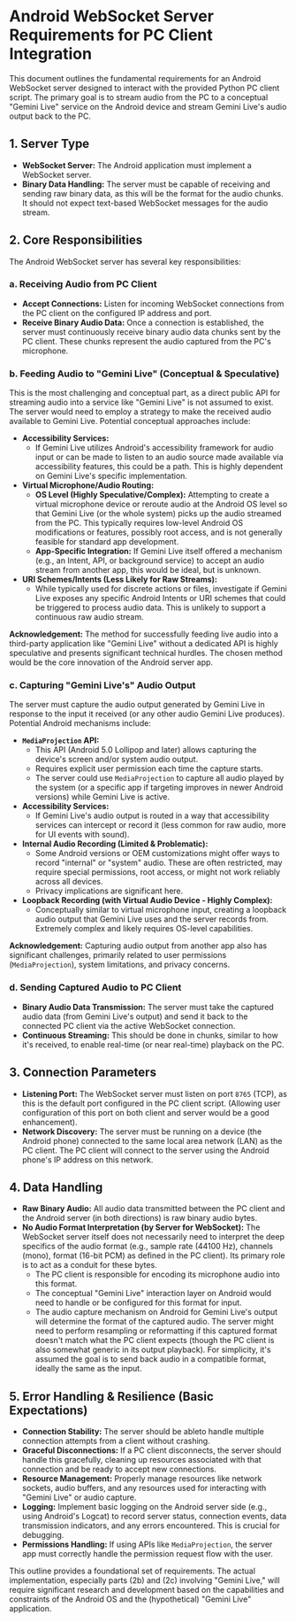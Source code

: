 # Android WebSocket Server Requirements for PC Client Integration

This document outlines the fundamental requirements for an Android WebSocket server designed to interact with the provided Python PC client script. The primary goal is to stream audio from the PC to a conceptual "Gemini Live" service on the Android device and stream Gemini Live's audio output back to the PC.

## 1. Server Type

*   **WebSocket Server:** The Android application must implement a WebSocket server.
*   **Binary Data Handling:** The server must be capable of receiving and sending raw binary data, as this will be the format for the audio chunks. It should not expect text-based WebSocket messages for the audio stream.

## 2. Core Responsibilities

The Android WebSocket server has several key responsibilities:

### a. Receiving Audio from PC Client

*   **Accept Connections:** Listen for incoming WebSocket connections from the PC client on the configured IP address and port.
*   **Receive Binary Audio Data:** Once a connection is established, the server must continuously receive binary audio data chunks sent by the PC client. These chunks represent the audio captured from the PC's microphone.

### b. Feeding Audio to "Gemini Live" (Conceptual & Speculative)

This is the most challenging and conceptual part, as a direct public API for streaming audio into a service like "Gemini Live" is not assumed to exist. The server would need to employ a strategy to make the received audio available to Gemini Live. Potential conceptual approaches include:

*   **Accessibility Services:**
    *   If Gemini Live utilizes Android's accessibility framework for audio input or can be made to listen to an audio source made available via accessibility features, this could be a path. This is highly dependent on Gemini Live's specific implementation.
*   **Virtual Microphone/Audio Routing:**
    *   **OS Level (Highly Speculative/Complex):** Attempting to create a virtual microphone device or reroute audio at the Android OS level so that Gemini Live (or the whole system) picks up the audio streamed from the PC. This typically requires low-level Android OS modifications or features, possibly root access, and is not generally feasible for standard app development.
    *   **App-Specific Integration:** If Gemini Live itself offered a mechanism (e.g., an Intent, API, or background service) to accept an audio stream from another app, this would be ideal, but is unknown.
*   **URI Schemes/Intents (Less Likely for Raw Streams):**
    *   While typically used for discrete actions or files, investigate if Gemini Live exposes any specific Android Intents or URI schemes that could be triggered to process audio data. This is unlikely to support a continuous raw audio stream.

**Acknowledgement:** The method for successfully feeding live audio into a third-party application like "Gemini Live" without a dedicated API is highly speculative and presents significant technical hurdles. The chosen method would be the core innovation of the Android server app.

### c. Capturing "Gemini Live's" Audio Output

The server must capture the audio output generated by Gemini Live in response to the input it received (or any other audio Gemini Live produces). Potential Android mechanisms include:

*   **`MediaProjection` API:**
    *   This API (Android 5.0 Lollipop and later) allows capturing the device's screen and/or system audio output.
    *   Requires explicit user permission each time the capture starts.
    *   The server could use `MediaProjection` to capture all audio played by the system (or a specific app if targeting improves in newer Android versions) while Gemini Live is active.
*   **Accessibility Services:**
    *   If Gemini Live's audio output is routed in a way that accessibility services can intercept or record it (less common for raw audio, more for UI events with sound).
*   **Internal Audio Recording (Limited & Problematic):**
    *   Some Android versions or OEM customizations might offer ways to record "internal" or "system" audio. These are often restricted, may require special permissions, root access, or might not work reliably across all devices.
    *   Privacy implications are significant here.
*   **Loopback Recording (with Virtual Audio Device - Highly Complex):**
    *   Conceptually similar to virtual microphone input, creating a loopback audio output that Gemini Live uses and the server records from. Extremely complex and likely requires OS-level capabilities.

**Acknowledgement:** Capturing audio output from another app also has significant challenges, primarily related to user permissions (`MediaProjection`), system limitations, and privacy concerns.

### d. Sending Captured Audio to PC Client

*   **Binary Audio Data Transmission:** The server must take the captured audio data (from Gemini Live's output) and send it back to the connected PC client via the active WebSocket connection.
*   **Continuous Streaming:** This should be done in chunks, similar to how it's received, to enable real-time (or near real-time) playback on the PC.

## 3. Connection Parameters

*   **Listening Port:** The WebSocket server must listen on port `8765` (TCP), as this is the default port configured in the PC client script. (Allowing user configuration of this port on both client and server would be a good enhancement).
*   **Network Discovery:** The server must be running on a device (the Android phone) connected to the same local area network (LAN) as the PC client. The PC client will connect to the server using the Android phone's IP address on this network.

## 4. Data Handling

*   **Raw Binary Audio:** All audio data transmitted between the PC client and the Android server (in both directions) is raw binary audio bytes.
*   **No Audio Format Interpretation (by Server for WebSocket):** The WebSocket server itself does not necessarily need to interpret the deep specifics of the audio format (e.g., sample rate (44100 Hz), channels (mono), format (16-bit PCM) as defined in the PC client). Its primary role is to act as a conduit for these bytes.
    *   The PC client is responsible for encoding its microphone audio into this format.
    *   The conceptual "Gemini Live" interaction layer on Android would need to handle or be configured for this format for input.
    *   The audio capture mechanism on Android for Gemini Live's output will determine the format of the captured audio. The server might need to perform resampling or reformatting if this captured format doesn't match what the PC client expects (though the PC client is also somewhat generic in its output playback). For simplicity, it's assumed the goal is to send back audio in a compatible format, ideally the same as the input.

## 5. Error Handling & Resilience (Basic Expectations)

*   **Connection Stability:** The server should be ableto handle multiple connection attempts from a client without crashing.
*   **Graceful Disconnections:** If a PC client disconnects, the server should handle this gracefully, cleaning up resources associated with that connection and be ready to accept new connections.
*   **Resource Management:** Properly manage resources like network sockets, audio buffers, and any resources used for interacting with "Gemini Live" or audio capture.
*   **Logging:** Implement basic logging on the Android server side (e.g., using Android's Logcat) to record server status, connection events, data transmission indicators, and any errors encountered. This is crucial for debugging.
*   **Permissions Handling:** If using APIs like `MediaProjection`, the server app must correctly handle the permission request flow with the user.

This outline provides a foundational set of requirements. The actual implementation, especially parts (2b) and (2c) involving "Gemini Live," will require significant research and development based on the capabilities and constraints of the Android OS and the (hypothetical) "Gemini Live" application.

